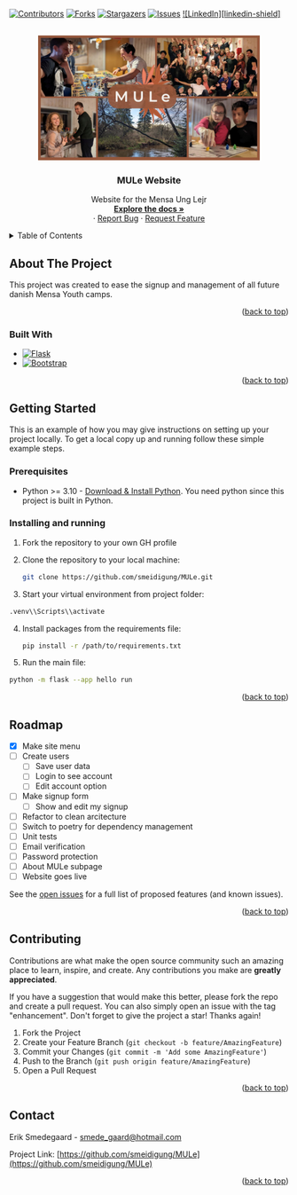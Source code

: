 <!-- Improved compatibility of back to top link: See: https://github.com/othneildrew/Best-README-Template/pull/73 -->
<a name="readme-top"></a>
<!--
*** Thanks for checking out the Best-README-Template. If you have a suggestion
*** that would make this better, please fork the repo and create a pull request
*** or simply open an issue with the tag "enhancement".
*** Don't forget to give the project a star!
*** Thanks again! Now go create something AMAZING! :D
-->



<!-- PROJECT SHIELDS -->
<!--
*** I'm using markdown "reference style" links for readability.
*** Reference links are enclosed in brackets [ ] instead of parentheses ( ).
*** See the bottom of this document for the declaration of the reference variables
*** for contributors-url, forks-url, etc. This is an optional, concise syntax you may use.
*** https://www.markdownguide.org/basic-syntax/#reference-style-links
-->
[![Contributors][contributors-shield]][contributors-url]
[![Forks][forks-shield]][forks-url]
[![Stargazers][stars-shield]][stars-url]
[![Issues][issues-shield]][issues-url]
[![LinkedIn][linkedin-shield]][linkedin-url]



<!-- PROJECT LOGO -->
<br />
<div align="center">
  <a href="https://github.com/smeidigung/MULe">
    <img src="/static/images/MULe_banner.jpg" alt="Logo" width="400">
  </a>

<h3 align="center">MULe Website</h3>

  <p align="center">
    Website for the Mensa Ung Lejr
    <br />
    <a href="https://github.com/smeidigung/MULe"><strong>Explore the docs »</strong></a>
    <br />
    ·
    <a href="https://github.com/smeidigung/MULe/issues/new?labels=bug&template=bug-report---.md">Report Bug</a>
    ·
    <a href="https://github.com/smeidigung/MULe/issues/new?labels=enhancement&template=feature-request---.md">Request Feature</a>
  </p>
</div>



<!-- TABLE OF CONTENTS -->
<details>
  <summary>Table of Contents</summary>
  <ol>
    <li>
      <a href="#about-the-project">About The Project</a>
      <ul>
        <li><a href="#built-with">Built With</a></li>
      </ul>
    </li>
    <li>
      <a href="#getting-started">Getting Started</a>
      <ul>
        <li><a href="#prerequisites">Prerequisites</a></li>
        <li><a href="#installation">Installation</a></li>
      </ul>
    </li>
    <li><a href="#usage">Usage</a></li>
    <li><a href="#roadmap">Roadmap</a></li>
    <li><a href="#contributing">Contributing</a></li>
    <li><a href="#contact">Contact</a></li>
    <li><a href="#acknowledgments">Acknowledgments</a></li>
  </ol>
</details>



<!-- ABOUT THE PROJECT -->
## About The Project

This project was created to ease the signup and management of all future danish Mensa Youth camps.

<p align="right">(<a href="#readme-top">back to top</a>)</p>



### Built With

* [![Flask][Flask.com]][Flask-url]
* [![Bootstrap][Bootstrap.com]][Bootstrap-url]

<p align="right">(<a href="#readme-top">back to top</a>)</p>



<!-- GETTING STARTED -->
## Getting Started

This is an example of how you may give instructions on setting up your project locally.
To get a local copy up and running follow these simple example steps.

### Prerequisites

* Python >= 3.10 - [Download & Install Python](https://www.python.org/downloads/). You need python since this project is built in Python.

### Installing and running

1. Fork the repository to your own GH profile

2. Clone the repository to your local machine:
   ```sh
   git clone https://github.com/smeidigung/MULe.git
   ```
3. Start your virtual environment from project folder:
  ```sh
  .venv\\Scripts\\activate
  ```
4. Install packages from the requirements file:
   ```sh
   pip install -r /path/to/requirements.txt
   ```
5. Run the main file:
  ```sh
  python -m flask --app hello run
  ```

<p align="right">(<a href="#readme-top">back to top</a>)</p>


<!-- ROADMAP -->
## Roadmap

- [x] Make site menu
- [ ] Create users
    - [ ] Save user data
    - [ ] Login to see account
    - [ ] Edit account option
- [ ] Make signup form
    - [ ] Show and edit my signup
- [ ] Refactor to clean arcitecture
- [ ] Switch to poetry for dependency management
- [ ] Unit tests
- [ ] Email verification
- [ ] Password protection
- [ ] About MULe subpage
- [ ] Website goes live

See the [open issues](https://github.com/smeidigung/MULe/issues) for a full list of proposed features (and known issues).

<p align="right">(<a href="#readme-top">back to top</a>)</p>

<!-- CONTRIBUTING -->
## Contributing

Contributions are what make the open source community such an amazing place to learn, inspire, and create. Any contributions you make are **greatly appreciated**.

If you have a suggestion that would make this better, please fork the repo and create a pull request. You can also simply open an issue with the tag "enhancement".
Don't forget to give the project a star! Thanks again!

1. Fork the Project
2. Create your Feature Branch (`git checkout -b feature/AmazingFeature`)
3. Commit your Changes (`git commit -m 'Add some AmazingFeature'`)
4. Push to the Branch (`git push origin feature/AmazingFeature`)
5. Open a Pull Request

<p align="right">(<a href="#readme-top">back to top</a>)</p>


<!-- CONTACT -->
## Contact

Erik Smedegaard - smede_gaard@hotmail.com

Project Link: [https://github.com/smeidigung/MULe](https://github.com/smeidigung/MULe)

<p align="right">(<a href="#readme-top">back to top</a>)</p>



<!-- MARKDOWN LINKS & IMAGES -->
<!-- https://www.markdownguide.org/basic-syntax/#reference-style-links -->
[contributors-shield]: https://img.shields.io/github/contributors/smeidigung/MULe.svg?style=for-the-badge
[contributors-url]: https://github.com/smeidigung/MULe/graphs/contributors
[forks-shield]: https://img.shields.io/github/forks/smeidigung/MULe.svg?style=for-the-badge
[forks-url]: https://github.com/smeidigung/MULe/network/members
[stars-shield]: https://img.shields.io/github/stars/smeidigung/MULe.svg?style=for-the-badge
[stars-url]: https://github.com/smeidigung/MULe/stargazers
[issues-shield]: https://img.shields.io/github/issues/smeidigung/MULe.svg?style=for-the-badge
[issues-url]: https://github.com/smeidigung/MULe/issues
[linkedin-url]: https://linkedin.com/in/eriksmedegaard
[product-screenshot]: images/frontpage.jpg
[Flask.com]: https://flask.palletsprojects.com/_images/flask-horizontal.png
[Flask-url]: https://flask.palletsprojects.com/
[Bootstrap.com]: https://img.shields.io/badge/Bootstrap-563D7C?style=for-the-badge&logo=bootstrap&logoColor=white
[Bootstrap-url]: https://getbootstrap.com

